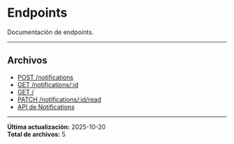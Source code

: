# Endpoints

Documentación de endpoints.

---

## Archivos

- [POST /notifications](./create.md)
- [GET /notifications/:id](./get-by-user-id.md)
- [GET /](./healthcheck.md)
- [PATCH /notifications/:id/read](./mark-as-read.md)
- [API de Notifications](./README.md)

---

**Última actualización:** 2025-10-20  
**Total de archivos:** 5
